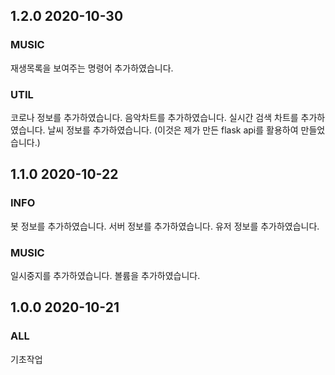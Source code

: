 ## 1.2.0 2020-10-30
### MUSIC
재생목록을 보여주는 명령어 추가하였습니다.
### UTIL
코로나 정보를 추가하였습니다.
음악차트를 추가하였습니다.
실시간 검색 차트를 추가하였습니다.
날씨 정보를 추가하였습니다.
(이것은 제가 만든 flask api를 활용하여 만들었습니다.)


## 1.1.0 2020-10-22
### INFO
봇 정보를 추가하였습니다.
서버 정보를 추가하였습니다.
유저 정보를 추가하였습니다.
### MUSIC
일시중지를 추가하였습니다.
볼륨을 추가하였습니다.


## 1.0.0 2020-10-21
### ALL
기초작업